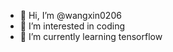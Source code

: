 - 👋 Hi, I’m @wangxin0206
- 👀 I’m interested in coding
- 🌱 I’m currently learning tensorflow

<!---
wangxin0206/wangxin0206 is a ✨ special ✨ repository because its `README.md` (this file) appears on your GitHub profile.
You can click the Preview link to take a look at your changes.
--->
